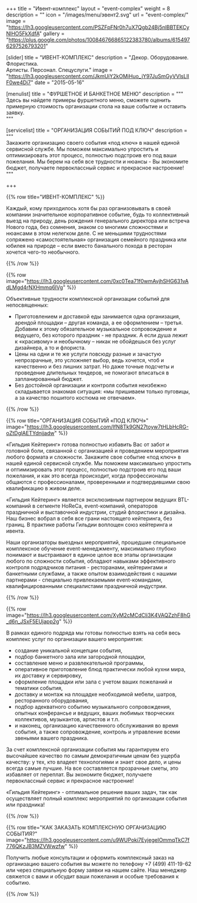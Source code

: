 +++
title = "Ивент-комплекс"
layout = "event-complex"
weight = 8
description = ""
icon = "/images/menu/эвент2.svg"
url = "event-complex/"
image = "https://lh3.googleusercontent.com/PSZFpFNr0h7uX7Qgb24Bj5nlBBTEKCyNlHO5FkXdfA"
gallery = "https://plus.google.com/photos/100846766865122383780/albums/6154976297526793201"

[slider]
  title = "ИВЕНТ-КОМПЛЕКС"
  description = "Декор. Оборудование. Флористика. <br> Артисты. Персонал. Спецуслуги."
  image = "https://lh3.googleusercontent.com/JkmUiY2kOMiHuo_jY97JuSmGyVVlsLlIF0we4Dj7"
date = "2015-05-16"

[menulist]
  title = "ФУРШЕТНОЕ И БАНКЕТНОЕ МЕНЮ"
  description = """
Здесь вы найдете примеры фуршетного меню, сможете оценить примерную стоимость организации стола на ваше событие и оставить заявку.  
"""

[servicelist]
  title = "ОРГАНИЗАЦИЯ СОБЫТИЙ ПОД КЛЮЧ"
  description = """  
Закажите организацию своего события «под ключ» в нашей единой сервисной службе. Мы поможем максимально упростить и оптимизировать этот процесс, полностью подстроив его под ваши пожелания. Мы берем на себя все трудности и нюансы - Вы экономите бюджет, получаете первоклассный сервис и прекрасное настроение!
"""

+++

{{% row title="ИВЕНТ-КОМПЛЕКС" %}}

Каждый, кому приходилось хотя бы раз организовывать в своей компании значительное корпоративное событие, будь то коллективный выезд на природу, день рождения генерального директора или встреча Нового года, без сомнения, знаком со многими сложностями и нюансами в этом нелегком деле. С не меньшими трудностями сопряжено «самостоятельная» организация семейного праздника или юбилея на природе – если вместо банального похода в ресторан хочется чего-то необычного.  

{{% /row %}}

{{% row image="https://lh3.googleusercontent.com/0xc0Tea71f0wmAvjhSHG631vAdLMgd4rNXHmmq6IVg" %}}

Объективные трудности комплексной организации событий для непосвященных:

- Приготовлением и доставкой еды занимается одна организация, арендой площадки – другая команда, а ее оформлением – третья. Добавим к этому обязательное музыкальное сопровождение и ведущего, без которого праздник - не праздник. А если душа лежит к «красивому» и необычному – никак не обойдешься без услуг дизайнера, а то и флориста.  
- Цены на одни и те же услуги повсюду разные и зачастую непрозрачные, это усложняет выбор, ведь хочется, чтоб и качественно и без лишних затрат. Но даже точные подсчеты и проведение длительных тендеров, не помогают вписаться в запланированный бюджет.
- Без достойной организации и контроля события неизбежно складывается знакомая ситуация: «мы пришиваем только пуговицы, а за качество пошитого костюма не отвечаем».

{{% /row %}}

{{% row title="ОРГАНИЗАЦИЯ СОБЫТИЙ «ПОД КЛЮЧ»" image="https://lh3.googleusercontent.com/IfN8Tk9GN27toyw7tHLbHcRG-oZtDglAETYdnjjadw" %}}

«Гильдия Кейтеринг» готова полностью избавить Вас от забот и головной боли, связанной с организацией и проведением мероприятия любого формата и сложности. Закажите свое событие «под ключ» в нашей единой сервисной службе. Мы поможем максимально упростить и оптимизировать этот процесс, полностью подстроив его под ваши пожелания, и как это всегда происходит, когда профессионалы общаются с профессионалами, проверенными и подтвердившими свою квалификацию в живом деле.

«Гильдия Кейтеринг» является эксклюзивным  партнером ведущих BTL-компаний в сегменте HoReCa, event-компаний, операторов праздничной и выставочной индустрии, студий флористики и дизайна. Наш бизнес вобрал в себя все грани настоящего кейтеринга, без границ. В практике работы Гильдии воплощен союз кейтеринга и ивента.

Наши организаторы выездных мероприятий, прошедшие специальное комплексное обучение event-менеджменту, максимально глубоко  понимают и выстраивают в единое целое все этапы организации любого по сложности события, обладают навыками эффективного контроля подрядчиков питания - ресторанами, кейтерингами и банкетными службами, а также опытом взаимодействия с нашими партнерами - специально привлекаемыми event-командами, квалифицированными специалистами праздничной индустрии.

{{% /row %}}

{{% row image="https://lh3.googleusercontent.com/XyM2cMCdCli3K4VAQZzhF8hG_d6n_JSxF5EUjapp2g" %}}

В рамках единого подряда мы готовы полностью взять на себя весь комплекс услуг по организации вашего мероприятия:

- создание уникальной концепции события,
- подбор банкетного зала  или загородной площадки,  
- составление меню и развлекательной программы,
- оперативное приготовление  блюд практически любой кухни мира, их доставку и сервировку,
- оформление площадки или зала с учетом ваших пожеланий и тематики события,  
- доставку и монтаж на площадке необходимой мебели, шатров, ресторанного оборудования,  
- подбор адекватного событию музыкального сопровождения, опытных конферансье и ведущих, ваших любимых творческих коллективов, музыкантов, артистов и т.п.
- и наконец, организацию качественного обслуживания во время события, а также сопровождение, контроль и управление всеми звеньями вашего праздника.

За счет комплексной организации события мы гарантируем его высочайшее качество по самым демократичным ценам без ущерба качеству: у тех, кто владеет технологиями и знает свое дело, и цены всегда самые лучшие.  На все составляется прозрачные сметы, это избавляет от переплат. Вы экономите бюджет, получаете первоклассный сервис и прекрасное настроение!

«Гильдия Кейтеринг» - оптимальное решение ваших задач, так как осуществляет полный комплекс мероприятий по организации события или праздника!

{{% /row %}}

{{% row title="КАК ЗАКАЗАТЬ КОМПЛЕКСНУЮ ОРГАНИЗАЦИЮ СОБЫТИЯ?" image="https://lh3.googleusercontent.com/u9WUPoki7EyjegeIOmmqTkC7f776QKzJB3MZVWwzfw"   %}}

Получить любые консультации и оформить комплексный заказ на организацию вашего события вы можете по телефону +7 (499) 411-19-62 или через специальную форму заявки на нашем сайте.
Наш менеджер свяжется с вами и обсудит ваши пожелания и особые требования к событию.

{{% /row %}}
